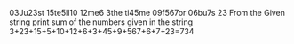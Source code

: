 03Ju23st 15te5ll10 12me6 3the ti45me 09f567or 06bu7s 23
From the Given string print sum of the numbers given in the string
3+23+15+5+10+12+6+3+45+9+567+6+7+23=734